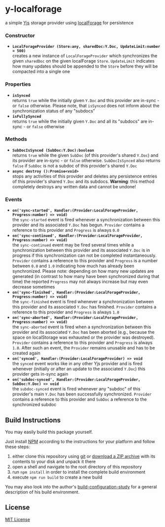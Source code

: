 # y-localforage #

a simple [Yjs](https://docs.yjs.dev/) storage provider using [localForage](https://localforage.github.io/localForage/) for persistence








### Constructor ###

* **`LocalForageProvider (Store:any, sharedDoc:Y.Doc, UpdateLimit:number = 500)`**<br>creates a new instance of `LocalForageProvider` which synchronizes the given `sharedDoc` on the given localForage `Store`. `UpdateLimit` indicates how many updates should be appended to the `Store` before they will be compacted into a single one

### Properties ###

* **`isSynced`**<br>returns `true` while the initially given `Y.Doc` and this provider are in-sync - or `false` otherwise. Please note, that `isSynced` does not inform about the synchronization status of any "subdocs"
* **`isFullySynced`**<br>returns `true` while the initially given `Y.Doc` and all its "subdocs" are in-sync - or `false` otherwise

### Methods ###

* **`SubDocIsSynced (SubDoc:Y.Doc):boolean`**<br>returns `true` while the given `SubDoc` (of this provider's shared `Y.Doc`) and its provider are in-sync - or `false` otherwise. `SubDocIsSynced` also returns `false` if `SubDoc` is not a subdoc of this provider's shared `Y.Doc`
* **`async destroy ():Promise<void>`**<br>stops any activities of this provider and deletes any persistence entries of this provider's shared `Y.Doc` and its subdocs. **Warning**: this method completely destroys any written data and cannot be undone!

### Events ###

* **`on('sync-started', Handler:(Provider:LocalForageProvider, Progress:number) => void)`**<br>the `sync-started` event is fired whenever a synchronization between this provider and its associated `Y.Doc` has begun. `Provider` contains a reference to this provider and `Progress` is always `0.0`
* **`on('sync-continued', Handler:(Provider:LocalForageProvider, Progress:number) => void)`**<br>the `sync-continued` event may be fired several times while a synchronization between this provider and its associated `Y.Doc` is in progress if this synchronization can not be completed instantaneously. `Provider` contains a reference to this provider and `Progress` is a number between `0.0` and `1.0` indicating how much has already been synchronized. Please note: depending on how many new updates are generated (in contrast to how many have been synchronized during that time) the reported `Progress` may not always increase but may even decrease sometimes
* **`on('sync-finished', Handler:(Provider:LocalForageProvider, Progress:number) => void)`**<br>the `sync-finished` event is fired whenever a synchronization between this provider and its associated `Y.Doc` has finished. `Provider` contains a reference to this provider and `Progress` is always `1.0`
* **`on('sync-aborted', Handler:(Provider:LocalForageProvider, Progress:number) => void)`**<br>the `sync-aborted` event is fired when a synchronization between this provider and its associated `Y.Doc` has been aborted (e.g., because the space on localStorage was exhausted or the provider was destroyed). `Provider` contains a reference to this provider and `Progress` is always `1.0`. After such an event, the `Provider` remains unusable and has to be created again
* **`on('synced', Handler:(Provider:LocalForageProvider) => void`**<br>the `synced` event works like in any other Yjs provider and is fired whenever (initially or after an update to the associated `Y.Doc`) this provider gets in-sync again
* **`on('subdoc-synced', Handler:(Provider:LocalForageProvider, SubDoc:Y.Doc) => void`**<br>the `subdoc-synced` event is fired whenever any "subdoc" of this provider's main `Y.Doc` has been successfully synchronized. `Provider` contains a reference to this provider and `SubDoc` a reference to the synchronized subdoc

## Build Instructions ##

You may easily build this package yourself.

Just install [NPM](https://docs.npmjs.com/) according to the instructions for your platform and follow these steps:

1. either clone this repository using [git](https://git-scm.com/) or [download a ZIP archive](https://github.com/rozek/y-localforage/archive/refs/heads/main.zip) with its contents to your disk and unpack it there 
2. open a shell and navigate to the root directory of this repository
3. run `npm install` in order to install the complete build environment
4. execute `npm run build` to create a new build

You may also look into the author's [build-configuration-study](https://github.com/rozek/build-configuration-study) for a general description of his build environment.

## License ##

[MIT License](LICENSE.md)
